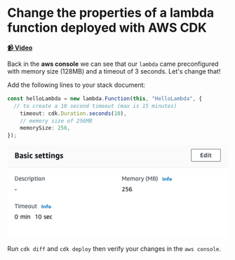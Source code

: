 # Change the properties of a lambda function deployed with AWS CDK

**[📹 Video](https://egghead.io/lessons/aws-change-the-properties-of-a-lambda-function-deployed-with-aws-cdk)**

Back in the **aws console** we can see that our `lambda` came preconfigured with memory size (128MB) and a timeout of 3 seconds. Let's change that!

Add the following lines to your stack document:

```ts
const helloLambda = new lambda.Function(this, "HelloLambda", {
  // to create a 10 second timeout (max is 15 minutes)
    timeout: cdk.Duration.seconds(10),
    // memory size of 256MB
    memorySize: 256,
});
```
![Lambda Function Image](/images/07-change-the-properties-of-a-lambda-function-deployed-with-aws-cdk-lambda-config-image.png)

Run `cdk diff` and `cdk deploy` then verify your changes in the  `aws console`.